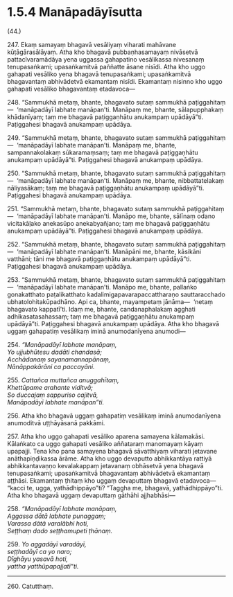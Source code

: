 # 1.5.4 Manāpadāyīsutta

(44.)

247\. Ekaṃ samayaṃ bhagavā vesāliyaṃ viharati mahāvane kūṭāgārasālāyaṃ. Atha kho bhagavā pubbaṇhasamayaṃ nivāsetvā pattacīvaramādāya yena uggassa gahapatino vesālikassa nivesanaṃ tenupasaṅkami; upasaṅkamitvā paññatte āsane nisīdi. Atha kho uggo gahapati vesāliko yena bhagavā tenupasaṅkami; upasaṅkamitvā bhagavantaṃ abhivādetvā ekamantaṃ nisīdi. Ekamantaṃ nisinno kho uggo gahapati vesāliko bhagavantaṃ etadavoca—

248\. “Sammukhā metaṃ, bhante, bhagavato sutaṃ sammukhā paṭiggahitaṃ—  ‘manāpadāyī labhate manāpan’ti. Manāpaṃ me, bhante, sālapupphakaṃ khādanīyaṃ; taṃ me bhagavā paṭiggaṇhātu anukampaṃ upādāyā”ti. Paṭiggahesi bhagavā anukampaṃ upādāya.

249\. “Sammukhā metaṃ, bhante, bhagavato sutaṃ sammukhā paṭiggahitaṃ—  ‘manāpadāyī labhate manāpan’ti. Manāpaṃ me, bhante, sampannakolakaṃ sūkaramaṃsaṃ; taṃ me bhagavā paṭiggaṇhātu anukampaṃ upādāyā”ti. Paṭiggahesi bhagavā anukampaṃ upādāya.

250\. “Sammukhā metaṃ, bhante, bhagavato sutaṃ sammukhā paṭiggahitaṃ—  ‘manāpadāyī labhate manāpan’ti. Manāpaṃ me, bhante, nibbattatelakaṃ nāliyasākaṃ; taṃ me bhagavā paṭiggaṇhātu anukampaṃ upādāyā”ti. Paṭiggahesi bhagavā anukampaṃ upādāya.

251\. “Sammukhā metaṃ, bhante, bhagavato sutaṃ sammukhā paṭiggahitaṃ—  ‘manāpadāyī labhate manāpan’ti. Manāpo me, bhante, sālīnaṃ odano vicitakāḷako anekasūpo anekabyañjano; taṃ me bhagavā paṭiggaṇhātu anukampaṃ upādāyā”ti. Paṭiggahesi bhagavā anukampaṃ upādāya.

252\. “Sammukhā metaṃ, bhante, bhagavato sutaṃ sammukhā paṭiggahitaṃ—  ‘manāpadāyī labhate manāpan’ti. Manāpāni me, bhante, kāsikāni vatthāni; tāni me bhagavā paṭiggaṇhātu anukampaṃ upādāyā”ti. Paṭiggahesi bhagavā anukampaṃ upādāya.

253\. “Sammukhā metaṃ, bhante, bhagavato sutaṃ sammukhā paṭiggahitaṃ—  ‘manāpadāyī labhate manāpan’ti. Manāpo me, bhante, pallaṅko gonakatthato paṭalikatthato kadalimigapavarapaccattharaṇo sauttaracchado ubhatolohitakūpadhāno. Api ca, bhante, mayampetaṃ jānāma—  ‘netaṃ bhagavato kappatī’ti. Idaṃ me, bhante, candanaphalakaṃ agghati adhikasatasahassaṃ; taṃ me bhagavā paṭiggaṇhātu anukampaṃ upādāyā”ti. Paṭiggahesi bhagavā anukampaṃ upādāya. Atha kho bhagavā uggaṃ gahapatiṃ vesālikaṃ iminā anumodanīyena anumodi—

254\. _“Manāpadāyī labhate manāpaṃ,_  
_Yo ujjubhūtesu dadāti chandasā;_  
_Acchādanaṃ sayanamannapānaṃ,_  
_Nānāppakārāni ca paccayāni._  

255\. _Cattañca muttañca anuggahītaṃ,_  
_Khettūpame arahante viditvā;_  
_So duccajaṃ sappuriso cajitvā,_  
_Manāpadāyī labhate manāpan”ti._  

256\. Atha kho bhagavā uggaṃ gahapatiṃ vesālikaṃ iminā anumodanīyena anumoditvā uṭṭhāyāsanā pakkāmi.

257\. Atha kho uggo gahapati vesāliko aparena samayena kālamakāsi. Kālaṅkato ca uggo gahapati vesāliko aññataraṃ manomayaṃ kāyaṃ upapajji. Tena kho pana samayena bhagavā sāvatthiyaṃ viharati jetavane anāthapiṇḍikassa ārāme. Atha kho uggo devaputto abhikkantāya rattiyā abhikkantavaṇṇo kevalakappaṃ jetavanaṃ obhāsetvā yena bhagavā tenupasaṅkami; upasaṅkamitvā bhagavantaṃ abhivādetvā ekamantaṃ aṭṭhāsi. Ekamantaṃ ṭhitaṃ kho uggaṃ devaputtaṃ bhagavā etadavoca—  “kacci te, ugga, yathādhippāyo”ti? “Taggha me, bhagavā, yathādhippāyo”ti. Atha kho bhagavā uggaṃ devaputtaṃ gāthāhi ajjhabhāsi—

258\. _“Manāpadāyī labhate manāpaṃ,_  
_Aggassa dātā labhate punaggaṃ;_  
_Varassa dātā varalābhi hoti,_  
_Seṭṭhaṃ dado seṭṭhamupeti ṭhānaṃ._  

259\. _Yo aggadāyī varadāyī,_  
_seṭṭhadāyī ca yo naro;_  
_Dīghāyu yasavā hoti,_  
_yattha yatthūpapajjatī”ti._  

---

260\. Catutthaṃ.

